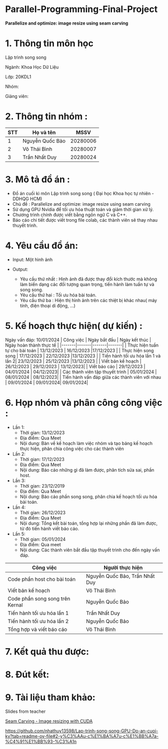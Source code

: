 # Parallel-Programming-Final-Project
**Parallelize and optimize: image resize using seam carving**
# 1. Thông tin môn học 
Lập trình song song 

Ngành: Khoa Học Dữ Liệu

Lớp: 20KDL1

Nhóm:

Giảng viên: 

# 2. Thông tin nhóm : 

| STT | Họ và tên | MSSV |
|-------|-------|-------|
| 1 | Nguyễn Quốc Bảo | 20280006 |
| 2 | Võ Thái Bình | 20280007 |
| 3 | Trần Nhất Duy  | 20280024 |

# 3. Mô tả đồ án :
- Đồ án cuối kì môn Lập trình song song ( Đại học Khoa học tự nhiên - DDHQG HCM)
- Chủ đề : Parallelize and optimize: image resize using seam carving
- Sử dụng GPU Nvidia để tối ưu hóa thuật toán và giảm thời gian xử lý.
- Chương trình chính được viết bằng ngôn ngữ C và C++.
- Báo cáo chi tiết được viết trong file colab, các thành viên sẽ thay nhau thuyết trình.

# 4. Yêu cầu đồ án: 
- Input: Một hình ảnh

- Output:
  - Yêu cầu thứ nhất : Hình ảnh đã được thay đổi kích thước mà không làm biến dạng các đối tượng quan trọng, tiến hành làm tuần tự và song song. 
  - Yêu cầu thứ hai : Tối ưu hóa bài toán.
  - Yêu cầu thứ ba : Hiện thị hình ảnh trên các thiệt bị khác nhau( máy tính, điện thoại di động, …)

# 5. Kế hoạch thực hiện( dự kiến) :
Ngày vấn đáp: 10/01/2024
| Công việc | Ngày bắt đầu | Ngày kết thúc | Ngày hoàn thành thực tế | 
|-------|-------|-------|-------|
| Thực hiện tuần tự cho bài toán | 13/12/2023 | 16/12/2023 |17/12/2023 |
| Thực hiện song song  | 17/12/2023 | 22/12/2023 |13/12/2023 |
| Tiến hành tối ưu hóa lần 1 và lần 2| 23/12/2023  | 25/12/2023 |13/12/2023 |
| Viết bản kế hoạch | 26/12/2023 | 29/12/2023 | 13/12/2023|
| Viết báo cáo | 29/12/2023 | 04/01/2024 | 04/12/2023|
| Các thành viên tập thuyết trình | 05/01/2024 | 08/01/2024 | 08/12/2023|
| Tiến hành vấn đáp giữa các thành viên với nhau | 09/01/2024 | 09/01/2024| 09/01/2024|

# 6. Họp nhóm và phân công công việc :
- Lần 1:
  - Thời gian: 13/12/2023
  - Địa điểm: Qua Meet
  - Nội dung: Bàn về kế hoạch làm việc nhóm và tạo bảng kế hoạch thực hiện, phân chia công việc cho các thành viên
- Lần 2:
  - Thời gian: 17/12/2023
  - Địa điểm: Qua Meet
  - Nội dung: Báo cáo những gì đã làm được, phân tích sửa sai, phần host. 
- Lần 3:
  - Thời gian: 23/12/2019
  - Địa điểm: Qua Meet
  - Nội dung: Báo cáo phần song song, phân chia kế hoạch tối ưu hóa bài toán. 
- Lần 4:
  - Thời gian: 26/12/2023
  - Địa điểm: Qua Meet
  - Nội dung: Tổng kết bài toán, tổng hợp lại những phần đã làm được, từ đó tiến hành viết báo cáo.
- Lần 5:
  - Thời gian: 05/01/2024
  - Địa điểm: Qua meet 
  - Nội dung: Các thành viên bắt đầu tập thuyết trình cho đến ngày vấn đáp.

| Công việc | Người thực hiện |  
|-------|-------|
| Code phần host cho bài toán | Nguyễn Quốc Bảo, Trần Nhất Duy |
| Viết bản kế hoạch | Võ Thái Bình  |
| Code phần song song trên Kernal | Nguyễn Quốc Bảo  |
| Tiến hành tối ưu hóa lần 1 | Trần Nhất Duy  |
| Tiến hành tối ưu hóa lần 2 | Nguyễn Quốc Bảo  |
| Tổng hợp và viết báo cáo | Võ Thái Bình |
# 7. Kết quả thu được: 

# 8. Đút kết:

# 9. Tài liệu tham khảo: 
Slides from teacher 

[Seam Carving - Image resizing with CUDA](https://github.com/the0nlyWyvern/seam-carving/tree/main)

https://github.com/nhathuy13598/Lap-trinh-song-song-GPU-Do-an-cuoi-ky?tab=readme-ov-file#2-y%C3%AAu-c%E1%BA%A7u-c%E1%BB%A7a-%C4%91%E1%BB%93-%C3%A1n




